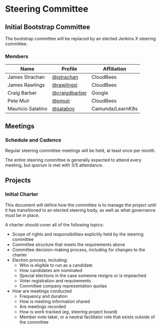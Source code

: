 # Steering Committee

## Initial Bootstrap Committee

The bootstrap committee will be replaced by an elected Jenkins X steering committee.

### Members

| Name | Profile | Affiliation |
| ---- | ------- | ----------- |
| James Strachan | [@jstrachan](https://github.com/jstrachan) | CloudBees |
| James Rawlings | [@rawlingsj](https://github.com/rawlingsj) | CloudBees |
| Craig Barber | [@craigdbarber](https://github.com/craigdbarber) | Google |
| Pete Muir | [@pmuir](https://github.com/pmuir) | CloudBees |
| Mauricio Salatino | [@salaboy](https://github.com/Salaboy) | Camunda/LearnK8s |

## Meetings

### Schedule and Cadence

Regular steering committee meetings will be held, at least once per month. 

The entire steering committee is generally expected to attend every meeting, but quorum is met with 3/5 attendance.

## Projects

### Initial Charter

This document will define how the committee is to manage the project until it has transitioned to an elected steering body, as well as what governance must be in place. 

A charter should cover all of the following topics:
* Scope of rights and responsibilities explicitly held by the steering committee
* Committee structure that meets the requirements above
* Committee decision-making process, including for changes to the charter
* Election process, including:
  * Who is eligible to run as a candidate
  * How candidates are nominated
  * Special elections in the case someone resigns or is impeached
  * Voter registration and requirements
  * Committee company representation quotas
 * How are meetings conducted
    * Frequency and duration
    * How is meeting information shared
    * Are meetings recorded
    * How is work tracked (eg, steering project board)
    * Member note taker, or a neutral facilitator role that exists outside of the committee
  
 
